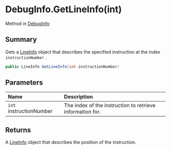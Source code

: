 # DebugInfo.GetLineInfo(int)

Method in [DebugInfo](/api/csharp/yarn.compiler.debuginfo.md)

## Summary


Gets a  <a href="yarn.compiler.debuginfo.lineinfo.md">LineInfo</a>  object that describes the specified
instruction at the index  <code>instructionNumber</code> .


```csharp
public LineInfo GetLineInfo(int instructionNumber)
```

## Parameters

|Name|Description|
|:---|:---|
|`int` instructionNumber|The index of the instruction to retrieve information for.|

## Returns

A  <a href="yarn.compiler.debuginfo.lineinfo.md">LineInfo</a>  object that describes the position
of the instruction.


